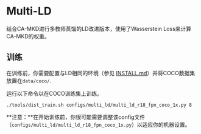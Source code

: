 # Multi-LD

结合CA-MKD进行多教师蒸馏的LD改进版本，使用了Wasserstein Loss来计算CA-MKD的权重。

## 训练

在训练前，你需要配置与LD相同的环境（参见 [INSTALL.md](docs/install.md)）并将COCO数据集放置在`data/coco/`.

运行以下命令以在COCO训练集上训练。

```
./tools/dist_train.sh configs/multi_ld/multi_ld_r18_fpn_coco_1x.py 8
```

**注意：**在开始训练前，你很可能需要调整该config文件（`configs/multi_ld/multi_ld_r18_fpn_coco_1x.py`）以适应你的机器设置。
